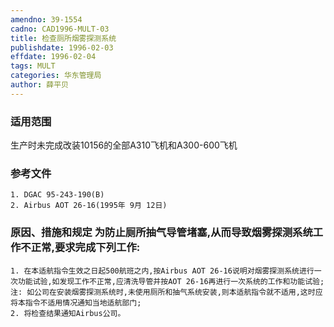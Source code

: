 ```yaml
---
amendno: 39-1554  
cadno: CAD1996-MULT-03  
title: 检查厕所烟雾探测系统  
publishdate: 1996-02-03  
effdate: 1996-02-04  
tags: MULT  
categories: 华东管理局  
author: 薛平贝  
---
```

  
### 适用范围  
生产时未完成改装10156的全部A310飞机和A300-600飞机  
  
<!--more-->  
### 参考文件  
    1. DGAC 95-243-190(B)  
    2. Airbus AOT 26-16(1995年 9月 12日)  
  
### 原因、措施和规定     为防止厕所抽气导管堵塞,从而导致烟雾探测系统工作不正常,要求完成下列工作:  
    1. 在本适航指令生效之日起500航班之内,按Airbus AOT 26-16说明对烟雾探测系统进行一次功能试验,如发现工作不正常,应清洗导管并按AOT 26-16再进行一次系统的工作和功能试验;  
    注: 如公司在安装烟雾探测系统时,未使用厕所和抽气系统安装,则本适航指令就不适用,这时应将本指令不适用情况通知当地适航部门;  
    2. 将检查结果通知Airbus公司。  
